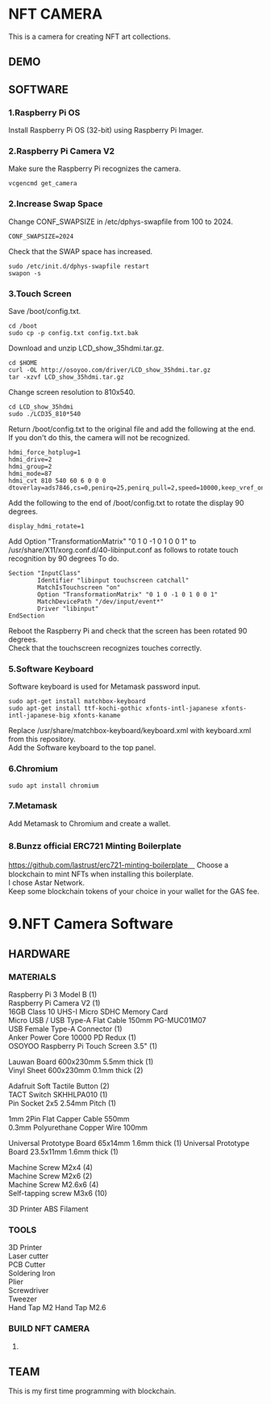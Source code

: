 # NFT CAMERA
This is a camera for creating NFT art collections.
## DEMO
## SOFTWARE
### 1.Raspberry Pi OS
Install Raspberry Pi OS (32-bit) using Raspberry Pi Imager.  
### 2.Raspberry Pi Camera V2
Make sure the Raspberry Pi recognizes the camera.  
```
vcgencmd get_camera  
```
### 2.Increase Swap Space
Change CONF_SWAPSIZE in /etc/dphys-swapfile from 100 to 2024.  
```
CONF_SWAPSIZE=2024
```
Check that the SWAP space has increased.  
```
sudo /etc/init.d/dphys-swapfile restart
swapon -s
```
### 3.Touch Screen
Save /boot/config.txt.  

```
cd /boot
sudo cp -p config.txt config.txt.bak

```
Download and unzip LCD_show_35hdmi.tar.gz.    

```
cd $HOME
curl -OL http://osoyoo.com/driver/LCD_show_35hdmi.tar.gz
tar -xzvf LCD_show_35hdmi.tar.gz

```
Change screen resolution to 810x540.  

```
cd LCD_show_35hdmi
sudo ./LCD35_810*540

```
Return /boot/config.txt to the original file and add the following at the end.  
If you don't do this, the camera will not be recognized.  

```
hdmi_force_hotplug=1
hdmi_drive=2
hdmi_group=2
hdmi_mode=87
hdmi_cvt 810 540 60 6 0 0 0 
dtoverlay=ads7846,cs=0,penirq=25,penirq_pull=2,speed=10000,keep_vref_on=0,swapxy=0,pmax=255,xohms=150,xmin=199,xmax=3999,ymin=199,ymax=3999 

```
Add the following to the end of /boot/config.txt to rotate the display 90 degrees.  
```
display_hdmi_rotate=1

```
Add Option "TransformationMatrix" "0 1 0 -1 0 1 0 0 1" to /usr/share/X11/xorg.conf.d/40-libinput.conf as follows to rotate touch recognition by 90 degrees To do.  
```
Section "InputClass"
        Identifier "libinput touchscreen catchall"
        MatchIsTouchscreen "on"
        Option "TransformationMatrix" "0 1 0 -1 0 1 0 0 1"
        MatchDevicePath "/dev/input/event*"
        Driver "libinput"
EndSection

```
Reboot the Raspberry Pi and check that the screen has been rotated 90 degrees.  
Check that the touchscreen recognizes touches correctly.  
### 5.Software Keyboard
Software keyboard is used for Metamask password input.  
```
sudo apt-get install matchbox-keyboard
sudo apt-get install ttf-kochi-gothic xfonts-intl-japanese xfonts-intl-japanese-big xfonts-kaname

```
Replace /usr/share/matchbox-keyboard/keyboard.xml with keyboard.xml from this repository.  
Add the Software keyboard to the top panel.
### 6.Chromium
```
sudo apt install chromium
```
### 7.Metamask
Add Metamask to Chromium and create a wallet.  
### 8.Bunzz official ERC721 Minting Boilerplate　　
https://github.com/lastrust/erc721-minting-boilerplate　
Choose a blockchain to mint NFTs when installing this boilerplate.  
I chose Astar Network.  
Keep some blockchain tokens of your choice in your wallet for the GAS fee.
# 9.NFT Camera Software



## HARDWARE
### MATERIALS
Raspberry Pi 3 Model B (1)  
Raspberry Pi Camera V2 (1)  
16GB Class 10 UHS-I Micro SDHC Memory Card  
Micro USB / USB Type-A Flat Cable 150mm PG-MUC01M07  
USB Female Type-A Connector (1)  
Anker Power Core 10000 PD Redux (1)  
OSOYOO Raspberry Pi Touch Screen 3.5" (1)  

Lauwan Board 600x230mm 5.5mm thick (1)  
Vinyl Sheet 600x230mm 0.1mm thick (2)  

Adafruit Soft Tactile Button (2)  
TACT Switch SKHHLPA010 (1)  
Pin Socket 2x5 2.54mm Pitch (1)  

1mm 2Pin Flat Capper Cable 550mm  
0.3mm Polyurethane Copper Wire 100mm  

Universal Prototype Board 65x14mm 1.6mm thick  (1)
Universal Prototype Board 23.5x11mm 1.6mm thick  (1)


Machine Screw M2x4 (4)  
Machine Screw M2x6 (2)  
Machine Screw M2.6x6 (4)  
Self-tapping screw M3x6 (10) 
 
3D Printer ABS Filament  

### TOOLS
3D Printer  
Laser cutter  
PCB Cutter  
Soldering Iron  
Plier  
Screwdriver  
Tweezer  
Hand Tap M2
Hand Tap M2.6
### BUILD NFT CAMERA
1.  










## TEAM
This is my first time programming with blockchain.  






